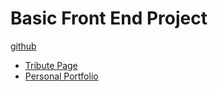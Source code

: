 # Basic Front End Project 

[github](https://github.com/artdvp/freecodecamp-project)

- [Tribute Page](https://artdvp.github.io/freecodecamp-project/P1_TributePage/dist/)
- [Personal Portfolio](https://artdvp.github.io/freecodecamp-project/P2_PersonalProfolio/dist/index.html)